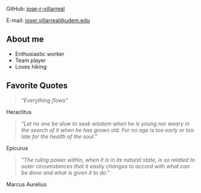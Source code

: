 GitHub: [jose-r-villarreal](https://github.com/jose-r-villarreal)

E-mail: joser.villarreal@udem.edu

## About me

- Enthusiastic worker
- Team player
- Loves hiking

## Favorite Quotes

> *"Everything flows"*

Heraclitus

> *"Let no one be slow to seek wisdom when he is young nor weary in the search of it when he has grown old. For no age is too early or too late for the health of the soul."*

Epicurus

> *"The ruling power within, when it is in its natural state, is so related to outer circumstances that it easily changes to accord with what can be done and what is given it to do."*

Marcus Aurelius
